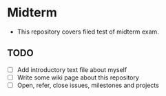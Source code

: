 Midterm
======
* This repository covers filed test of midterm exam.

## TODO

* [ ] Add introductory text file about myself
* [ ] Write some wiki page about this repository
* [ ] Open, refer, close issues, milestones and projects
